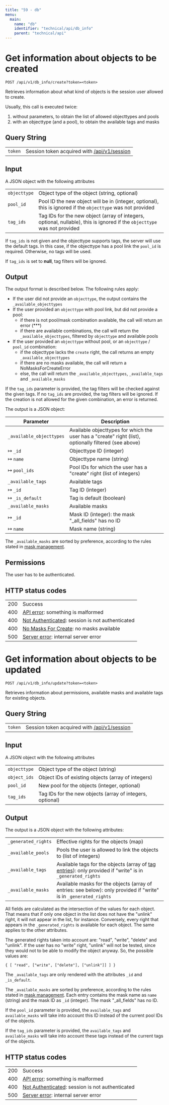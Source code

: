 ```yaml
---
title: "59 - db"
menu:
  main:
    name: "db"
    identifier: "technical/api/db_info"
    parent: "technical/api"
---
```

# Get information about objects to be created
    POST /api/v1/db_info/create?token=<token>

Retrieves information about what kind of objects is the session user allowed to create.

Usually, this call is executed twice:

1. without parameters, to obtain the list of allowed objecttypes and pools
2. with an objecttype (and a pool), to obtain the available tags and masks

## Query String

|   |   |
|---|---|
| `token` | Session token acquired with [/api/v1/session](/en/technical/api/session) |

## Input

A JSON object with the following attributes

|   |   |
|---|---|
| `objecttype` | Object type of the object (string, optional) |
| `pool_id`    | Pool ID the new object will be in (integer, optional), this is ignored if the `objecttype` was not provided |
| `tag_ids`    | Tag IDs for the new object (array of integers, optional, nullable), this is ignored if the `objecttype` was not provided |

If `tag_ids` is not given and the objecttype supports tags, the server will use the default tags. In this case, if the objecttype has a pool link
the `pool_id` is required. Otherwise, no tags will be used.

If `tag_ids` is set to **null**, tag filters will be ignored.

## Output

The output format is described below. The following rules apply:

- If the user did not provide an `objecttype`, the output contains the `_available_objecttypes`
- If the user provided an `objecttype` with pool link, but did not provide a pool:
    - if there is not pool/mask combination available, the call will return an error (***)
    - if there are available combinations, the call will return the `_available_objecttypes`, filtered by `objecttype` and available pools
- If the user provided an `objecttype` without pool, or an `objecttype` / `pool_id` combination:
    - if the objecttype lacks the `create` right, the call returns an empty `_available_objecttypes`
    - if there are no masks available, the call will return a NoMasksForCreateError
    - else, the call will return the `_available_objecttypes`, `_available_tags` and `_available_masks`

If the `tag_ids` parameter is provided, the tag filters will be checked against the given tags. If no `tag_ids` are provided, the tag filters will be ignored.
If the creation is not allowed for the given combination, an error is returned.

The output is a JSON object:

| Parameter | Description |
|---|---|
| `_available_objecttypes` | Available objecttypes for which the user has a "create" right (list), optionally filtered (see above) |
| &#8614; `_id`            | Objecttype ID (integer) |
| &#8614; `name`           | Objecttype name (string) |
| &#8614; `pool_ids`       | Pool IDs for which the user has a "create" right (list of integers) |
| `_available_tags`        | Available tags |
| &#8614; `_id`            | Tag ID (integer) |
| &#8614; `_is_default`    | Tag is default (boolean) |
| `_available_masks`       | Available masks |
| &#8614; `_id`            | Mask ID (integer): the mask "\_all\_fields" has no ID |
| &#8614; `name`           | Mask name (string) |

The `_available_masks` are sorted by preference, according to the rules stated in [mask management](/en/technical/maskmanagement).

## Permissions

The user has to be authenticated.

## HTTP status codes

|   |   |
|---|---|
| 200 | Success |
| 400 | [API error](/en/technical/errors): something is malformed |
| 400 | [Not Authenticated](/en/technical/errors): session is not authenticated |
| 400 | [No Masks For Create](/en/technical/errors): no masks available |
| 500 | [Server error](/en/technical/errors): internal server error |





# Get information about objects to be updated
    POST /api/v1/db_info/update?token=<token>

Retrieves information about permissions, available masks and available tags for existing objects.

## Query String

|   |   |
|---|---|
| `token` | Session token acquired with [/api/v1/session](/en/technical/api/session) |

## Input

A JSON object with the following attributes

|   |   |
|---|---|
| `objecttype` | Object type of the object (string) |
| `object_ids` | Object IDs of existing objects (array of integers) |
| `pool_id`    | New pool for the objects (integer, optional) |
| `tag_ids`    | Tag IDs for the new objects (array of integers, optional) |

## Output

The output is a JSON object with the following attributes:

|   |   |
|---|---|
| `_generated_rights` | Effective rights for the objects (map) |
| `_available_pools`  | Pools the user is allowed to link the objects to (list of integers) |
| `_available_tags`   | Available tags for the objects (array of [tag entries](/en/technical/types/tag_entry)): only provided if "write" is in `_generated_rights` |
| `_available_masks`  | Available masks for the objects (array of entries: see below): only provided if "write" is in `_generated_rights` |

All fields are calculated as the intersection of the values for each object. That means that if only one object in the list
does not have the "unlink" right, it will not appear in the list, for instance. Conversely, every right that appears in the
`_generated_rights` is available for each object. The same applies to the other attributes.

The generated rights taken into account are: "read", "write", "delete" and "unlink". If the user has no "write" right, "unlink"
will not be tested, since they would not to be able to modify the object anyway. So, the possible values are:

```
{ [ "read", ["write", ["delete"], ["unlink"]] ] }
```

The `_available_tags` are only rendered with the attributes `_id` and `_is_default`.

The `_available_masks` are sorted by preference, according to the rules stated in [mask management](/en/technical/maskmanagement). Each entry
contains the mask name as `name` (string) and the mask ID as `_id` (integer). The mask "_all_fields" has no ID.

If the `pool_id` parameter is provided, the `available_tags` and `available_masks` will take into account this ID instead of
the current pool IDs of the objects.

If the `tag_ids` parameter is provided, the `available_tags` and `available_masks` will take into account these tags instead of
the current tags of the objects.

## HTTP status codes

|   |   |
|---|---|
| 200 | Success |
| 400 | [API error](/en/technical/errors): something is malformed |
| 400 | [Not Authenticated](/en/technical/errors): session is not authenticated |
| 500 | [Server error](/en/technical/errors): internal server error |
